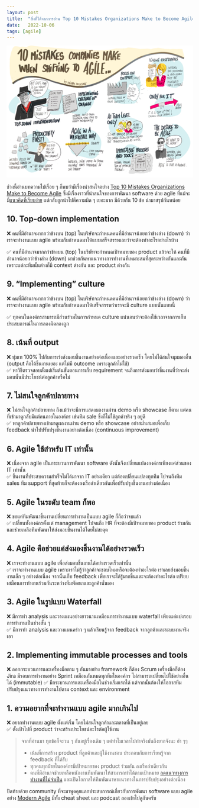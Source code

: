 ```yaml
---
layout: post
title:  "สิ่งที่ได้จากการอ่าน Top 10 Mistakes Organizations Make to Become Agile"
date:   2022-10-06
tags: [agile]
---
```


![Top 10 mistakes agile](/assets/2022-10-18-10-mistakes-agile.png)

ช่วงนี้อ่านบทความไปเรื่อย ๆ ก็พบว่ามีเรื่องน่าสนใจอย่าง [Top 10 Mistakes Organizations Make to Become Agile](https://medium.com/awesome-agile/top-10-mistakes-organizations-make-to-become-agile-3a83536e3285) ซึ่งมีเรื่องราวที่น่าสนใจของการพัฒนา software ด้วย agile ที่แม้จะมี[แนวคิดที่เรียบง่าย](https://agilemanifesto.org/) แต่กลับถูกนำไปตีความผิด ๆ เยอะมาก มีด้วยกัน 10 ข้อ นำมาสรุปกันหน่อย

## 10. Top-down implementation

❌ คนที่มีอำนาจมากกว่าข้างบน (top) ในบริษัทจะกำหนดคนที่มีอำนาจน้อยกว่าข้างล่าง (down) ว่าเราจะทำงานแบบ agile พร้อมกับกำหนดมาให้แบบเสร็จสรรพเลยว่าจะต้องทำอะไรอย่างไรบ้าง  

✅ คนที่มีอำนาจมากกว่าข้างบน (top) ในบริษัทจะกำหนดเป้าหมายของ product แล้วจะให้ คนที่มีอำนาจน้อยกว่าข้างล่าง (down) มาช่วยกันหาแนวทางการทำงานที่เหมาะสมที่สุดระหว่างกันและกัน เพราะแต่ละทีมนั้นต่างก็มี context ต่างกัน และ product ต่างกัน

## 9. “Implementing” culture
❌ คนที่มีอำนาจมากกว่าข้างบน (top) ในบริษัทจะกำหนดคนที่มีอำนาจน้อยกว่าข้างล่าง (down) ว่าเราจะทำงานแบบ agile พร้อมกับกำหนดมาให้เสร็จสรรพว่าเราจะมี culture แบบนั้นแบบนี้  

✅ ทุกคนในองค์กรสามารถมีส่วนร่วมในการกำหนด culture แน่นอนว่าจะต้องใช้เวลาจากการเก็บประสบการณ์ในการลองผิดลองถูก

## 8. เน้นที่ output
❌ ทุ่มเท 100% ไปกับการเร่งส่งมอบชิ้นงานอย่างต่อเนื่องและอย่างรวดเร็ว โดยไม่ได้สนใจมุมมองอื่น (output คือได้ชิ้นงานเยอะ แต่ไม่มี outcome เพราะลูกค้าไม่ใช้)  
✅ หาวิธีตรวจสอบตั้งแต่เริ่มต้นขั้นตอนการเก็บ requirement จนถึงการส่งมอบว่าชิ้นงานที่ว่าจะส่งมอบนั้นมีประโยชน์ต่อลูกค้าหรือไม่

## 7. ไม่สนใจลูกค้าปลายทาง
❌ ไม่สนใจลูกค้าปลายทาง ถึงแม้ว่าจะมีการแสดงผลงานผ่าน demo หรือ showcase ก็ตาม แต่คนที่เข้ามาดูกลับมีแต่คนภายในองค์กร เช่นทีม sale ซึ่งก็ไม่ใช้ลูกค้าขริง ๆ อยู่ดี  
✅ พาลูกค้าปลายทางเข้ามาดูผลงานผ่าน demo หรือ showcase อย่าสม่ำเสมอเพื่อเก็บ feedback นำไปปรับปรุงชิ้นงานอย่างต่อเนื่อง (continuous improvement)

## 6. Agile ใช้สำหรับ IT เท่านั้น
❌ เนื่องจาก agile เป็นกระบวนการพัฒนา software ดังนั้นจึงเปลี่ยนแปลงองค์กรเพียงแค่ส่วนของ IT เท่านั้น  
✅ ชิ้นงานที่ประสบความสำเร็จไม่ได้มาจาก IT อย่างเดียว แต่ต้องเปลี่ยนแปลงทุกทีม ไปจนถึงทีม sales ทีม support ที่สุดท้ายก็จะต้องลงเรือลำเดียวกันเพื่อปรับปรุงชิ้นงานอย่างต่อเนื่อง

## 5. Agile ในระดับ team ก็พอ
❌ ขอแค่ทีมพัฒนาชิ้นงานเปลี่ยนการทำงานเป็นแบบ agile ก็ถือว่าจบแล้ว  
✅ เปลี่ยนทั้งองค์กรตั้งแต่ management ไปจนถึง HR ที่จะต้องมีเป้าหมายของ product ร่วมกัน และช่วยเหลือทีมพัฒนาให้ส่งมอบชิ้นงานได้โดยไม่สะดุด

## 4. Agile คือช่วยแค่ส่งมองชิ้นงานได้อย่างรวดเร็ว
❌ เราจะทำงานแบบ agile เพื่อส่งมอบชิ้นงานได้อย่างรวดเร็วเท่านั้น  
✅ เราจะทำงานแบบ agile เพราะเราไม่รู้ว่าลูกค้าจะชอบไหมหรือจะต้องทำอะไรต่อ เราเลยส่งมอบชิ้นงานเล็ก ๆ อย่างต่อเนื่อง จากนั้นเก็บ feedback เพื่อเราจะได้รู้มากขึ้นและจะต้องทำอะไรต่อ เปรียบเสมือนการทำงานร่วมกันระหว่างทีมพัฒนาและลูกค้านั่นเอง

## 3. Agile ในรูปแบบ Waterfall
❌ มีการทำ analysis และวางแผนอย่างยาวนานเหมือนการทำงานแบบ waterfall เพียงแค่แบ่งรอบการทำงานเป็นช่วงสั้น ๆ  
✅ มีการทำ analysis และวางแผนคร่าว ๆ แล้วเรียนรู้จาก feedback จากลูกค้าและระบบงานจริงเอา

## 2. Implementing immutable processes and tools
❌ ลอกกระบวนการและเครื่องมือตาม ๆ กันมาอย่าง framework ก็ต้อง Scrum เครื่องมือก็ต้อง Jira มีรอบการทำงานอย่าง Sprint เหมือนกันหมดทุกทีมในองค์กร ไม่สามารถเปลี่ยนไปใช้อย่างอื่นได้ (immutable) 
✅ มีกระบวนการและเครื่องมือในช่วงเริ่มแรกได้ แต่จากนั้นต้องให้โอกาสทีมปรับปรุงแนวทางการทำงานไปตาม context และ environment

## 1. ความอยากที่จะทำงานแบบ agile มากเกินไป
❌ อยากทำงานแบบ agile ตั้งแต่เริ่ม โดยไม่สนใจลูกค้าและตลาดที่เป็นอยู่เลย  
✅ ตั้งเป้าไปที่ product ว่าจะสร้างประโยชน์อะไรต่อผู้ใช้งาน

> จากที่อ่านมา ทุกข้อก็จะวน ๆ กันอยู่เรื่องเดิม ๆ แต่ทำไมเวลาไปทำจริงมันถึงยากจังนะ ฮ่า ๆๆ
> - เน้นที่การสร้าง product ที่ลูกค้าและผู้ใช้งานชอบ ประกอบกับการเรียนรู้จาก feedback ที่ได้รับ
> - ทุกคนทุกฝ่ายในองค์กรมีเป้าหมายของ product ร่วมกัน ลงเรือลำเดียวกัน
> - คนที่มีอำนาจช่วยเหลือพนักงานทีมพัฒนาให้สามารถทำได้ตามเป้าหมาย [ลดแนวทางการทำงานที่ไม่จำเป็น](https://medium.com/@markbarbs/the-7-wastes-of-lean-software-development-1a6acbe9d5d7) และเปิดโอกาสให้ทีมพัฒนาหาแนวทางในการปรับปรุงอย่างต่อเนื่อง

ปิดท้ายด้วย community ที่จะมาพูดคุยแลกประสบการณ์เกี่ยวกับการพัฒนา software แบบ agile อย่าง [Modern Agile](https://modernagile.org/) มีทั้ง cheat sheet และ podcast ลองเข้าไปดูกันครับ

